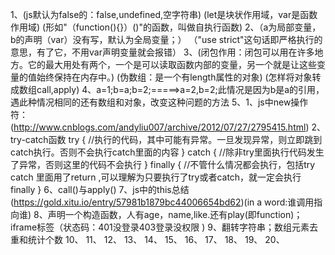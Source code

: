 1、(js默认为false的：false,undefined,空字符串)
   (let是块状作用域，var是函数作用域)
   (形如"（function(){}）()"的函数，叫做自执行函数)
2、（a为局部变量，b的声明（var）没有写，默认为全局变量；）
   （"use strict"这句话即严格执行的意思，有了它，不用var声明变量就会报错）
3、(闭包作用：闭包可以用在许多地方。它的最大用处有两个，一个是可以读取函数内部的变量，另一个就是让这些变量的值始终保持在内存中。)
   (伪数组：是一个有length属性的对象)
   (怎样将对象转成数组call,apply)
4、a=1;b=a;b=2;=====>a=2,b=2;此情况是因为b是a的引用，遇此种情况相同的还有数组和对象，改变这种问题的方法
5、1、js中new操作符：(http://www.cnblogs.com/andyliu007/archive/2012/07/27/2795415.html)
   2、try-catch函数
      try {
      //执行的代码，其中可能有异常。一旦发现异常，则立即跳到catch执行。否则不会执行catch里面的内容
      } catch {
      //除非try里面执行代码发生了异常，否则这里的代码不会执行
      } finally {
      //不管什么情况都会执行，包括try catch 里面用了return ,可以理解为只要执行了try或者catch，就一定会执行 finally
      }
6、call()与apply()
7、js中的this总结(https://gold.xitu.io/entry/57981b1879bc44006654bd62)(in a word:谁调用指向谁)
8、声明一个构造函数，人有age，name,like.还有play(即function)；iframe标签（状态码：401没登录403登录没权限  )
9、翻转字符串；数组元素去重和统计个数
10、
11、
12、
13、
14、
15、
16、
17、
18、
19、
20、








